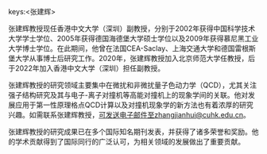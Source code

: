 keys:<张建辉>


张建辉教授现任香港中文大学（深圳）副教授，分别于2002年获得中国科学技术大学学士学位、2005年获得德国海德堡大学硕士学位以及2009年获得慕尼黑工业大学博士学位。在此期间，他曾在法国CEA-Saclay、上海交通大学和德国雷根斯堡大学从事博士后研究工作。2020年，张建辉教授加入北京师范大学任教授，后于2022年加入香港中文大学（深圳）担任副教授。

张建辉教授的研究领域主要集中在微扰和非微扰量子色动力学（QCD），尤其关注强子结构研究及其与电子-离子对撞机等高能对撞机上的现象学间的关联。他对发展应用于第一性原理格点QCD计算以及对撞机现象学的新方法也有着浓厚的研究兴趣。如需联系张建辉教授，可发送电子邮件至zhangjianhui@cuhk.edu.cn。

张建辉教授的研究成果已在多个国际知名期刊发表，并获得了诸多荣誉和奖励。他的学术贡献得到了国际同行的广泛认可，为相关领域的发展做出了重要贡献。